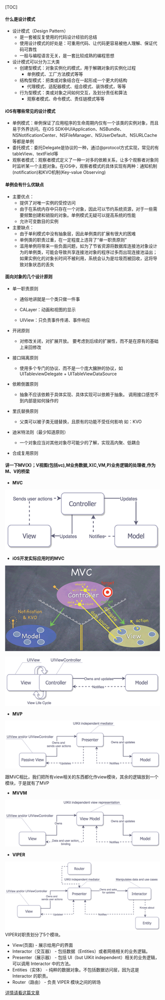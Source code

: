 [TOC]

#### 什么是设计模式

- 设计模式（Design Pattern）
  - 是一套被反复使用的代码设计经验的总结
  - 使用设计模式的好处是：可重用代码、让代码更容易被他人理解、保证代码可靠性
  - 一般与编程语言无关，是一套比较成熟的编程思想
- 设计模式可以分为三大类
  - 创建型模式：对象实例化的模式，用于解耦对象的实例化过程
    - 单例模式、工厂方法模式等等
  - 结构型模式：把类或对象结合在一起形成一个更大的结构
    - 代理模式、适配器模式、组合模式、装饰模式，等等
  - 行为型模式：类或对象之间如何交互，及划分责任和算法
    - 观察者模式、命令模式、责任链模式等等

#### iOS有哪些常见的设计模式

- 单例模式：单例保证了应用程序的生命周期内仅有一个该类的实例对象，而且易于外界访问。在iOS SDK中UIApplication、NSBundle、NSNotificationCenter、NSFileManager、NSUserDefault、NSURLCache等都是单例
- 委托模式：委托Delegate是协议的一种，通过@protocol方式实现，常见的有tableView、textField等
- 观察者模式：观察者模式定义了一种一对多的依赖关系，让多个观察者对象同时监听某一个主题对象。在iOS中，观察者模式的具体实现有两种：通知机制(notification)和KVO机制(Key-value Observing)

#### 单例会有什么优缺点

- 主要优点：
  - 提供了对唯一实例的受控访问
  - 由于在系统内存中只存在一个对象，因此可以节约系统资源，对于一些需要频繁创建和销毁的对象。单例模式无疑可以提高系统的性能
  - 允许可变数目的实例
- 主要缺点：
  - 由于单利模式中没有抽象层，因此单例类的扩展有很大的困难
  - 单例类的职责过重，在一定程度上违背了“单一职责原则”
  - 滥用单例将带来一些负面问题，如为了节省资源将数据库连接池对象设计为的单例类，可能会导致共享连接池对象的程序过多而出现连接池溢出；如果实例化的对象长时间不被利用，系统会认为是垃圾而被回收，这将导致对象状态的丢失

#### 面向对象的几个设计原则

- 单一职责原则

  - 通俗地讲就是一个类只做一件事

  - CALayer：动画和视图的显示
  - UIView：只负责事件传递、事件响应

- 开闭原则

  - 对修改关闭，对扩展开放。 要考虑到后续的扩展性，而不是在原有的基础上来回修改

- 接口隔离原则

  - 使用多个专门的协议、而不是一个庞大臃肿的协议，如 UITableviewDelegate + UITableViewDataSource

- 依赖倒置原则

  - 抽象不应该依赖于具体实现、具体实现可以依赖于抽象。 调用接口感觉不到内部是如何操作的

- 里氏替换原则

  - 父类可以被子类无缝替换，且原有的功能不受任何影响 如：KVO

- 迪米特法则（最少知道原则）

  - 一个对象应当对其他对象尽可能少的了解，实现高内聚、低耦合
- 合成复用原则

#### 讲一下MV(X)；V视图(包括vc),M业务数据,X(C,VM,P)业务逻辑的处理者,作为M、V的桥梁

- **MVC**

![](./reviewimgs/objc_mvx_mvc)

- **iOS开发实际应用时的MVC**

![](./reviewimgs/objc_mvx_mvc_oc1)

![](./reviewimgs/objc_mvx_mvc_oc0)

- **MVP**

![](./reviewimgs/objc_mvx_mvp)

跟MVC相比，我们把所有view相关的东西都化作view模块，其余的逻辑放到一个模块，于是就有了MVP

- **MVVM**

![](./reviewimgs/objc_mvx_mvvm)

- **VIPER**

![](./reviewimgs/objc_mvx_viper)VIPER对职责划分了5个模块。

- View(页面) - 展示给用户的界面
- Interactor（交互器） - 包括数据（Entities）或者网络相关的业务逻辑。
- Presenter（展示器） - 包括 UI（but UIKit independent）相关的业务逻辑，可以调用 Interactor 中的方法。
- Entities（实体） - 纯粹的数据对象。不包括数据访问层，因为这是 Interactor 的职责。
- Router（路由） - 负责 VIPER 模块之间的转场

[详情请看这篇文章](https://blog.coding.net/blog/ios-architecture-patterns)

